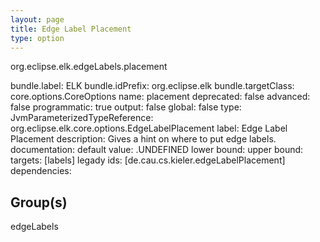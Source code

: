 ```yaml
---
layout: page
title: Edge Label Placement
type: option
---
```

org.eclipse.elk.edgeLabels.placement

bundle.label: ELK
bundle.idPrefix: org.eclipse.elk
bundle.targetClass: core.options.CoreOptions
name: placement
deprecated: false
advanced: false
programmatic: true
output: false
global: false
type: JvmParameterizedTypeReference: org.eclipse.elk.core.options.EdgeLabelPlacement
label: Edge Label Placement
description: Gives a hint on where to put edge labels.
documentation: 
default value: <XFeatureCallImplCustom>.UNDEFINED
lower bound: 
upper bound: 
targets: [labels]
legady ids: [de.cau.cs.kieler.edgeLabelPlacement]
dependencies:

## Group(s)
edgeLabels 

